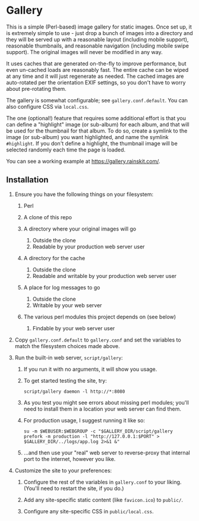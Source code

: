 Gallery
=======

This is a simple (Perl-based) image gallery for static images. Once
set up, it is extremely simple to use - just drop a bunch of images
into a directory and they will be served up with a reasonable layout
(including mobile support), reasonable thumbnails, and reasonable
navigation (including mobile swipe support). The original images
will never be modified in any way.

It uses caches that are generated on-the-fly to improve performance,
but even un-cached loads are reasonably fast. The entire cache can
be wiped at any time and it will just regenerate as needed. The
cached images are auto-rotated per the orientation EXIF settings,
so you don't have to worry about pre-rotating them.

The gallery is somewhat configurable; see `gallery.conf.default`.
You can also configure CSS via `local.css`.

The one (optional!) feature that requires some additional effort
is that you can define a "highlight" image (or sub-album) for each
album, and that will be used for the thumbnail for that album. To
do so, create a symlink to the image (or sub-album) you want
highlighted, and name the symlink `#highlight`. If you don't define
a highlight, the thumbnail image will be selected randomly each
time the page is loaded.

You can see a working example at <https://gallery.rainskit.com/>.

## Installation

1. Ensure you have the following things on your filesystem:

    1. Perl

    1. A clone of this repo

    1. A directory where your original images will go
        1. Outside the clone
        1. Readable by your production web server user

    1. A directory for the cache
        1. Outside the clone
        1. Readable and writable by your production web server user

    1. A place for log messages to go
        1. Outside the clone
        1. Writable by your web server

    1. The various perl modules this project depends on (see below)
        1. Findable by your web server user

1. Copy `gallery.conf.default` to `gallery.conf` and set the
   variables to match the filesystem choices made above.

1. Run the built-in web server, `script/gallery`:

    1. If you run it with no arguments, it will show you usage.

    1. To get started testing the site, try:

        `script/gallery daemon -l http://*:8080`

    1. As you test you might see errors about missing perl modules;
       you'll need to install them in a location your web server
       can find them.

    1. For production usage, I suggest running it like so:

        `su -m $WEBUSER:$WEBGROUP -c "$GALLERY_DIR/script/gallery prefork -m production -l "http://127.0.0.1:$PORT" > $GALLERY_DIR/../logs/app.log 2>&1 &"`

    1. ...and then use your "real" web server to reverse-proxy that
       internal port to the internet, however you like.

1. Customize the site to your preferences:

    1. Configure the rest of the variables in `gallery.conf` to
       your liking. (You'll need to restart the site, if you do.)

    1. Add any site-specific static content (like `favicon.ico`)
       to `public/`.

    1. Configure any site-specific CSS in `public/local.css`.

